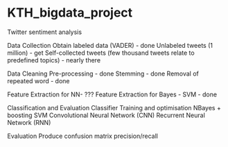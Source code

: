 # KTH_bigdata_project
Twitter sentiment analysis

Data Collection
Obtain labeled data (VADER) - done 
Unlabeled tweets (1 million) - get
Self-collected tweets (few thousand tweets relate to predefined topics) - nearly there

Data Cleaning
Pre-processing - done
Stemming - done
Removal of repeated word - done

Feature Extraction for NN- ???
Feature Extraction for Bayes - SVM - done

Classification and Evaluation
Classifier Training and optimisation
NBayes + boosting
SVM
Convolutional Neural Network (CNN) 
Recurrent Neural Network (RNN)

Evaluation 
Produce confusion matrix
precision/recall
